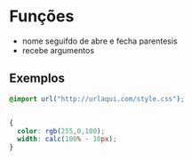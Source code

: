 # Funções

*  nome seguifdo de abre e fecha parentesis
* recebe argumentos

##  Exemplos

```css
@import url("http://urlaqui.com/style.css");


{
  color: rgb(255,0,100);
  width: calc(100% - 10px);
}

```
